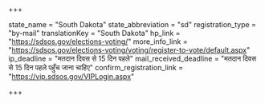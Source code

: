 +++

state_name = "South Dakota"
state_abbreviation = "sd"
registration_type = "by-mail"
translationKey = "South Dakota"
hp_link = "https://sdsos.gov/elections-voting/"
more_info_link = "https://sdsos.gov/elections-voting/voting/register-to-vote/default.aspx"
ip_deadline = "मतदान दिवस से 15 दिन पहले"
mail_received_deadline = "मतदान दिवस से 15 दिन पहले पहुँच जाना चाहिए"
confirm_registration_link = "https://vip.sdsos.gov/VIPLogin.aspx"

+++
